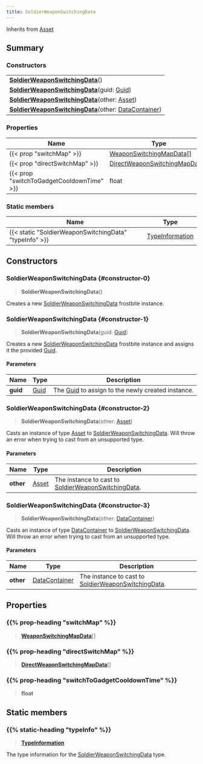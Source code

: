 ```yaml
---
title: SoldierWeaponSwitchingData
---
```


Inherits from [Asset](/vext/ref/fb/asset)

## Summary

### Constructors

|  |
| --- |
| **[SoldierWeaponSwitchingData](#constructor-0)**() |
| **[SoldierWeaponSwitchingData](#constructor-1)**(guid: [Guid](/vext/ref/shared/type/guid)) |
| **[SoldierWeaponSwitchingData](#constructor-2)**(other: [Asset](/vext/ref/fb/asset)) |
| **[SoldierWeaponSwitchingData](#constructor-3)**(other: [DataContainer](/vext/ref/shared/type/datacontainer)) |

### Properties

| Name | Type |
| ---- | ---- |
| {{< prop "switchMap" >}} | [WeaponSwitchingMapData](/vext/ref/fb/weaponswitchingmapdata)[] |
| {{< prop "directSwitchMap" >}} | [DirectWeaponSwitchingMapData](/vext/ref/fb/directweaponswitchingmapdata)[] |
| {{< prop "switchToGadgetCooldownTime" >}} | float |

### Static members

| Name | Type |
| ---- | ---- |
| {{< static "SoldierWeaponSwitchingData" "typeInfo" >}} | [TypeInformation](/vext/ref/shared/type/typeinformation) |

## Constructors

### SoldierWeaponSwitchingData {#constructor-0}

> **SoldierWeaponSwitchingData**()

Creates a new [SoldierWeaponSwitchingData](/vext/ref/fb/soldierweaponswitchingdata) frostbite instance.

### SoldierWeaponSwitchingData {#constructor-1}

> **SoldierWeaponSwitchingData**(guid: [Guid](/vext/ref/shared/type/guid))

Creates a new [SoldierWeaponSwitchingData](/vext/ref/fb/soldierweaponswitchingdata) frostbite instance and assigns it the provided [Guid](/vext/ref/shared/type/guid).

#### Parameters

| Name | Type | Description |
| ---- | ---- | ----------- |
| **guid** | [Guid](/vext/ref/shared/type/guid) | The [Guid](/vext/ref/shared/type/guid) to assign to the newly created instance. |

### SoldierWeaponSwitchingData {#constructor-2}

> **SoldierWeaponSwitchingData**(other: [Asset](/vext/ref/fb/asset))

Casts an instance of type [Asset](/vext/ref/fb/asset) to [SoldierWeaponSwitchingData](/vext/ref/fb/soldierweaponswitchingdata). Will throw an error when trying to cast from an unsupported type.

#### Parameters

| Name | Type | Description |
| ---- | ---- | ----------- |
| **other** | [Asset](/vext/ref/fb/asset) | The instance to cast to [SoldierWeaponSwitchingData](/vext/ref/fb/soldierweaponswitchingdata). |

### SoldierWeaponSwitchingData {#constructor-3}

> **SoldierWeaponSwitchingData**(other: [DataContainer](/vext/ref/shared/type/datacontainer))

Casts an instance of type [DataContainer](/vext/ref/shared/type/datacontainer) to [SoldierWeaponSwitchingData](/vext/ref/fb/soldierweaponswitchingdata). Will throw an error when trying to cast from an unsupported type.

#### Parameters

| Name | Type | Description |
| ---- | ---- | ----------- |
| **other** | [DataContainer](/vext/ref/shared/type/datacontainer) | The instance to cast to [SoldierWeaponSwitchingData](/vext/ref/fb/soldierweaponswitchingdata). |

## Properties

### {{% prop-heading "switchMap" %}}

> **[WeaponSwitchingMapData](/vext/ref/fb/weaponswitchingmapdata)**[]

### {{% prop-heading "directSwitchMap" %}}

> **[DirectWeaponSwitchingMapData](/vext/ref/fb/directweaponswitchingmapdata)**[]

### {{% prop-heading "switchToGadgetCooldownTime" %}}

> **float**

## Static members

### {{% static-heading "typeInfo" %}}

> **[TypeInformation](/vext/ref/shared/type/typeinformation)**

The type information for the [SoldierWeaponSwitchingData](/vext/ref/fb/soldierweaponswitchingdata) type.

